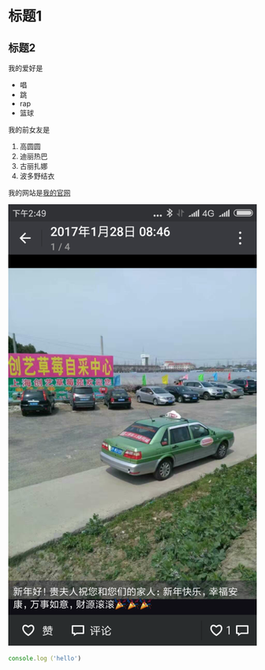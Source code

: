 # 标题1
## 标题2

我的爱好是

* 唱
* 跳
* rap
* 篮球

我的前女友是

1. 高圆圆
2. 迪丽热巴
3. 古丽扎娜
4. 波多野结衣

我的网站是[我的官网
](http://fangyinghang.com)

![一张图](1.png)

```javascript
console.log（'hello')
```